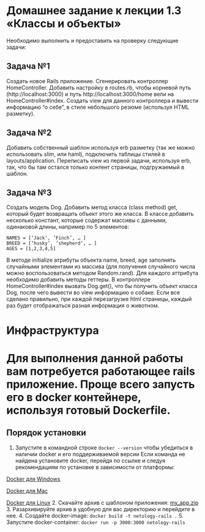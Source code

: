 Домашнее задание к лекции 1.3 «Классы и объекты»
===

Необходимо выполнить и предоставить на проверку следующие задачи:

## Задача №1
Создать новое Rails приложение. Сгенерировать контроллер HomeController. Добавить настройку в routes.rb, чтобы корневой путь (http://localhost:3000) и путь http://localhost:3000/home вели на HomeController#index.
Создать view для данного контроллера и вывести информацию “о себе”, в стиле небольшого резюме (используя HTML разметку).

## Задача №2
Добавить собственный шаблон используя erb разметку (так же можно использовать slim, или haml), подключить таблицы стилей в layouts/application. Переписать view из первой задачи, используя erb, так, что бы там остался только контент страницы, подгружаемый в шаблон.

## Задача №3
Создать модель Dog. Добавить метод класса (class method) get, который будет возвращать объект этого же класса. В классе добавить несколько констант, которые содержат массивы с данными, одинаковой длины, например по 5 элементов:
  ```=ruby
  NAMES = [‘Jack’, ’Finch’, … ]
  BREED = [‘husky’, ’shepherd’, … ]
  AGES = [1,2,3,4,5]
  ```
В методе initialize атрибуты объекта name, breed, age заполнять случайными элементами из массива (для получения случайного числа можно воспользоваться методом Random.rand). Для каждого аттрибута необходимо добавить методы геттеры.
В контроллере HomeController#index вызвать Dog.get(), что бы получить объект класса Dog, после чего вывести во view информацию о собаке. Если все сделано правильно, при каждой перезагрузке html страницы, каждый раз будет отображаться разная информация о животном.

# Инфраструктура
Для выполнения данной работы вам потребуется работающее rails приложение. Проще всего запусть его в docker контейнере, используя готовый Dockerfile.
===
## Порядок установки
1. Запустите в командной строке `docker --version` чтобы убедиться в наличии docker и его поддерживаемой версии
  Если команда не найдена установите docker, перейдя по ссылке и следуя рекомендациям по установке в зависимости от платформы:

 [Docker для Windows](https://docs.docker.com/docker-for-windows/install/)

 [Docker для Mac](https://docs.docker.com/docker-for-mac/install/)

 [Docker для Linux](https://docs.docker.com/install/linux/docker-ce/ubuntu/)
2. Скачайте архив с шаблоном приложения: [my_app.zip](my_app.zip)
3. Разархивируйте архив в удобную для вас директорию и перейдите в нее.
4. Создайте docker-image: `docker build -t netology-rails .`
5. Запустите docker-container: `docker run -p 3000:3000 netology-rails `
